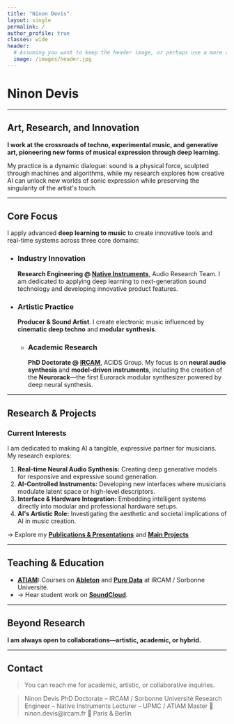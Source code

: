 ```yaml
---
title: "Ninon Devis"
layout: single
permalink: /
author_profile: true
classes: wide
header:
  # Assuming you want to keep the header image, or perhaps use a more artistic one.
  image: /images/header.jpg 
---
```


# Ninon Devis

<hr>

## Art, Research, and Innovation

**I work at the crossroads of techno, experimental music, and generative art, pioneering new forms of musical expression through deep learning.**

My practice is a dynamic dialogue: sound is a physical force, sculpted through machines and algorithms, while my research explores how creative AI can unlock new worlds of sonic expression while preserving the singularity of the artist's touch.

---

## Core Focus

I apply advanced **deep learning to music** to create innovative tools and real-time systems across three core domains:

* ### Industry Innovation
    **Research Engineering @ [Native Instruments](https://www.native-instruments.com/en/)**, Audio Research Team. I am dedicated to applying deep learning to next-generation sound technology and developing innovative product features.

* ### Artistic Practice
    **Producer & Sound Artist**. I create electronic music influenced by **cinematic deep techno** and **modular synthesis**.

  * ### Academic Research
    **PhD Doctorate @ [IRCAM](http://www.ircam.fr)**, ACIDS Group. My focus is on **neural audio synthesis** and **model-driven instruments**, including the creation of the **Neurorack**—the first Eurorack modular synthesizer powered by deep neural synthesis.

---

## Research & Projects

### Current Interests

I am dedicated to making AI a tangible, expressive partner for musicians. My research explores:

1.  **Real-time Neural Audio Synthesis:** Creating deep generative models for responsive and expressive sound generation.
2.  **AI-Controlled Instruments:** Developing new interfaces where musicians modulate latent space or high-level descriptors.
3.  **Interface & Hardware Integration:** Embedding intelligent systems directly into modular and professional hardware setups.
4.  **AI's Artistic Role:** Investigating the aesthetic and societal implications of AI in music creation.

→ Explore my **[Publications & Presentations](/publications/)** and **[Main Projects](/projects/)**

---

## Teaching & Education

* **[ATIAM](http://atiam.ircam.fr):** Courses on **[Ableton](/teaching/ableton/)** and **[Pure Data](/teaching/puredata/)** at IRCAM / Sorbonne Université.
* → Hear student work on **[SoundCloud](https://soundcloud.com/atiam-ircam/sets)**.

---

## Beyond Research

**I am always open to collaborations—artistic, academic, or hybrid.**

---

## Contact

> You can reach me for academic, artistic, or collaborative inquiries.
<blockquote class="contact">
Ninon Devis 
PhD Doctorate – IRCAM / Sorbonne Université  
Research Engineer – Native Instruments  
Lecturer – UPMC / ATIAM Master  
📧 ninon.devis@ircam.fr  
📍 Paris & Berlin  
</blockquote>
